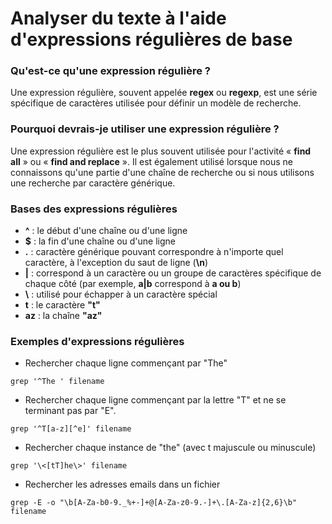 # Analyser du texte à l'aide d'expressions régulières de base

### Qu'est-ce qu'une expression régulière ?

Une expression régulière, souvent appelée **regex** ou **regexp**, est une série spécifique de caractères utilisée pour définir un modèle de recherche.

### Pourquoi devrais-je utiliser une expression régulière ?

Une expression régulière est le plus souvent utilisée pour l'activité « **find all** » ou « **find and replace** ». Il est également utilisé lorsque nous ne connaissons qu'une partie d'une chaîne de recherche ou si nous utilisons une recherche par caractère générique.

### Bases des expressions régulières

- **^** : le début d'une chaîne ou d'une ligne
- **$** : la fin d'une chaîne ou d'une ligne
- **.** : caractère générique pouvant correspondre à n'importe quel caractère, à l'exception du saut de ligne (**\n**)
- **|** : correspond à un caractère ou un groupe de caractères spécifique de chaque côté (par exemple, **a|b** correspond à **a ou b**)
- **\\** : utilisé pour échapper à un caractère spécial
- **t** : le caractère **"t"**
- **az** : la chaîne **"az"**

### Exemples d'expressions régulières

- Rechercher chaque ligne commençant par "The"

```
grep '^The ' filename
```

- Rechercher chaque ligne commençant par la lettre "T" et ne se terminant pas par "E".

```
grep '^T[a-z][^e]' filename
```

- Rechercher chaque instance de "the" (avec t majuscule ou minuscule)

```
grep '\<[tT]he\>' filename
```

- Rechercher les adresses emails dans un fichier

```
grep -E -o "\b[A-Za-b0-9._%+-]+@[A-Za-z0-9.-]+\.[A-Za-z]{2,6}\b" filename
```